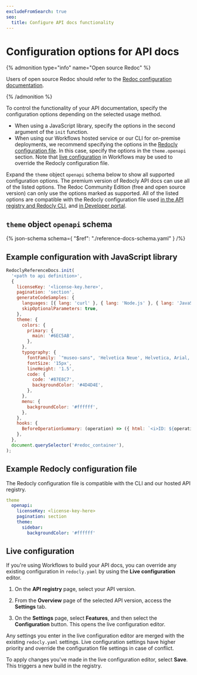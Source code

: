 ```yaml
---
excludeFromSearch: true
seo:
  title: Configure API docs functionality
---
```


# Configuration options for API docs

{% admonition type="info" name="Open source Redoc" %}

Users of open source Redoc should refer to the [Redoc configuration documentation](/docs/redoc/@v2.x/config.md).

{% /admonition %}

To control the functionality of your API documentation, specify the configuration options depending on the selected usage method.

- When using a JavaScript library, specify the options in the second argument of the `init` function.
- When using our Workflows hosted service or our CLI for on-premise deployments, we recommend specifying the options in the [Redocly configuration file](/docs/cli/configuration). In this case, specify the options in the `theme.openapi` section. Note that [live configuration](#live-configuration) in Workflows may be used to override the Redocly configuration file.

Expand the `theme` object `openapi` schema below to show all supported configuration options.
The premium version of Redocly API docs can use all of the listed options.
The Redoc Community Edition (free and open source version) can only use the options marked as supported.
All of the listed options are compatible with the Redocly configuration file used [in the API registry and Redocly CLI](/docs/cli/configuration), and [in Developer portal](/docs-legacy/developer-portal/guides/reference-docs-integration).

## `theme` object `openapi` schema

{% json-schema
  schema={
    "$ref": "./reference-docs-schema.yaml"
  }
/%}

## Example configuration with JavaScript library

```js
RedoclyReferenceDocs.init(
  '<path to api definition>',
  {
    licenseKey: '<license-key.here>',
    pagination: 'section',
    generateCodeSamples: {
      languages: [{ lang: 'curl' }, { lang: 'Node.js' }, { lang: 'JavaScript', label: 'JS' }],
      skipOptionalParameters: true,
    },
    theme: {
      colors: {
        primary: {
          main: '#6EC5AB',
        },
      },
      typography: {
        fontFamily: `"museo-sans", 'Helvetica Neue', Helvetica, Arial, sans-serif`,
        fontSize: '15px',
        lineHeight: '1.5',
        code: {
          code: '#87E8C7',
          backgroundColor: '#4D4D4E',
        },
      },
      menu: {
        backgroundColor: '#ffffff',
      },
    },
    hooks: {
      BeforeOperationSummary: (operation) => ({ html: `<i>ID: ${operation.operationId}</i>` }),
    },
  },
  document.querySelector('#redoc_container'),
);
```

## Example Redocly configuration file

The Redocly configuration file is compatible with the CLI and our hosted API registry.

```yaml
theme
  openapi:
    licenseKey: <license-key-here>
    pagination: section
    theme:
      sidebar:
        backgroundColor: '#ffffff'
```

## Live configuration

If you're using Workflows to build your API docs, you can override any existing configuration in `redocly.yaml` by using the **Live configuration** editor.

1. On the **API registry** page, select your API version.

2. From the **Overview** page of the selected API version, access the **Settings** tab.

3. On the **Settings** page, select **Features**, and then select the **Configuration** button. This opens the live configuration editor.

Any settings you enter in the live configuration editor are merged with the existing `redocly.yaml` settings.
Live configuration settings have higher priority and override the configuration file settings in case of conflict.

To apply changes you've made in the live configuration editor, select **Save**. This triggers a new build in the registry.
